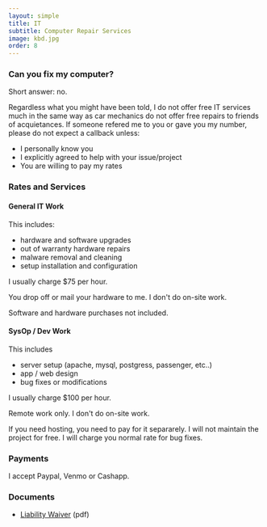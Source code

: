 ```yaml
---
layout: simple
title: IT
subtitle: Computer Repair Services
image: kbd.jpg
order: 8
---
```


### Can you fix my computer?

Short answer: no.

Regardless what you might have been told, I do not offer free IT services much in the same way as car mechanics do not offer free repairs to friends of acquietances. If someone refered me to you or gave you my number, please do not expect a callback unless:

- I personally know you
- I explicitly agreed to help with your issue/project
- You are willing to pay my rates

### Rates and Services

#### General IT Work

This includes:

- hardware and software upgrades
- out of warranty hardware repairs
- malware removal and cleaning
- setup installation and configuration

I usually charge $75 per hour. 

You drop off or mail your hardware to me. I don't do on-site work.

Software and hardware purchases not included.

#### SysOp / Dev Work

This includes

- server setup (apache, mysql, postgress, passenger, etc..)
- app / web design
- bug fixes or modifications 

I usually charge $100 per hour. 

Remote work only. I don't do on-site work.

If you need hosting, you need to pay for it separarely. I will not maintain the project for free. I will charge you normal rate for bug fixes.

### Payments

I accept Paypal, Venmo or Cashapp.

### Documents

- [Liability Waiver](/doc/liability-waiver.pdf) (pdf)

